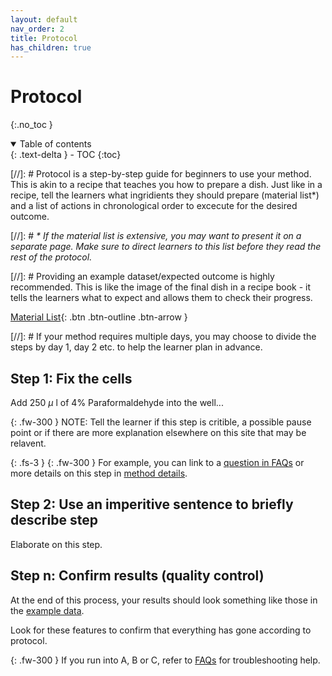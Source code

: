 ```yaml
---
layout: default
nav_order: 2
title: Protocol
has_children: true
---
```

# Protocol

{:.no_toc }

<details open markdown="block">
  <summary>
    Table of contents
  </summary>
  {: .text-delta }
  - TOC
{:toc}
</details>

[//]: # Protocol is a step-by-step guide for beginners to use your method. This is akin to a recipe that teaches you how to prepare a dish. Just like in a recipe, tell the learners what ingridients they should prepare (material list*) and a list of actions in chronological order to excecute for the desired outcome.

[//]: # *\* If the material list is extensive, you may want to present it on a separate page. Make sure to direct learners to this list before they read the rest of the protocol.*

[//]: # Providing an example dataset/expected outcome is highly recommended. This is like the image of the final dish in a recipe book - it tells the learners what to expect and allows them to check their progress.

[Material List](./material-list.md){: .btn .btn-outline .btn-arrow }

[//]: # If your method requires multiple days, you may choose to divide the steps by day 1, day 2 etc. to help the learner plan in advance.

## Step 1: Fix the cells

Add 250 $\mu$ l of 4% Paraformaldehyde into the well...

{: .fw-300 }
NOTE: Tell the learner if this step is critible, a possible pause point or if there are more explanation elsewhere on this site that may be relavent.

{: .fs-3 }
{: .fw-300 }
For example, you can link to a [question in FAQs](../method-details/faqs.md) or more details on this step in [method details](../method-details/method-details.md).

## Step 2:  Use an imperitive sentence to briefly describe step

Elaborate on this step. 

## Step n:  Confirm results (quality control)

At the end of this process, your results should look something like those in the [example data](dataset.md).

Look for these features to confirm that everything has gone according to protocol. 

{: .fw-300 }
If you run into A, B or C, refer to [FAQs](../method-details/faqs.md) for troubleshooting help.